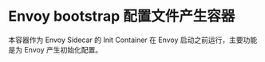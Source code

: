 # Envoy bootstrap 配置文件产生容器

本容器作为 Envoy Sidecar 的 Init Container 在 Envoy 启动之前运行，主要功能是为 Envoy 产生初始化配置。